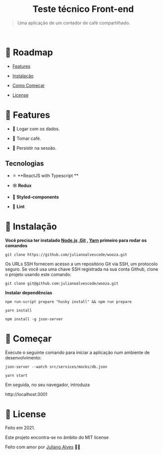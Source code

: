 <h1  align="center">Teste técnico Front-end</h1>

<p  align="center">

</p>

> Uma aplicação de um contador de café compartilhado.

<br />

# :pushpin: Roadmap

- [Features](#rocket-features)

- [Instalação](#construction_worker-instalação)

- [Como Começar](#runner-começar)

- [License](#closed_book-license)

# :rocket: Features

- 📝 Logar com os dados.

- 📝 Tomar café.

- 📝 Persistir na sessão.

## Tecnologias

- ⚛ **ReactJS with Typescript **

- 🕸 **Redux**

- 💅 **Styled-components**

- 💆 **Lint**

# :construction_worker: Instalação

**Você precisa ter instalado [Node.js](https://nodejs.org/en/download/) ,[Git](https://git-scm.com/downloads) , [Yarn](https://yarnpkg.com/) primeiro para rodar os comandos**

`git clone https://github.com/julianoalvescode/wooza.git`

Os URLs SSH fornecem acesso a um repositório Git via SSH, um protocolo seguro. Se você usa uma chave SSH registrada na sua conta Github, clone o projeto usando este comando:

`git clone git@github.com:julianoalvescode/wooza.git`

**Instalar dependências**

`npm run-script prepare "husky install" && npm run prepare`

`yarn install`

`npm install -g json-server`

# :runner: Começar

Execute o seguinte comando para iniciar a aplicação num ambiente de desenvolvimento:

`json-server --watch src/services/mocks/db.json`

`yarn start`

Em seguida, no seu navegador, introduza

http://localhost:3001

# :closed_book: License

Feito em 2021.

Este projeto encontra-se no âmbito do MIT license

Feito com amor por [Juliano Alves](https://github.com/julianoalvescode) 💜🚀
